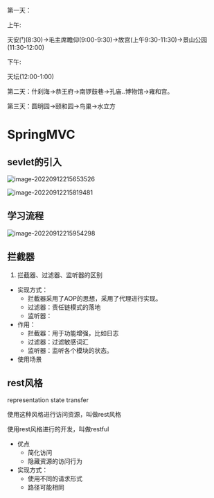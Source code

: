 第一天：

上午:

天安门(8:30)->毛主席瞻仰(9:00-9:30)->故宫(上午9:30-11:30)->景山公园(11:30-12:00)



下午:

天坛(12:00-1:00)



第二天：什刹海->恭王府->南锣鼓巷->孔庙..博物馆->雍和宫。



第三天：圆明园->颐和园->鸟巢->水立方





# SpringMVC



## sevlet的引入



![image-20220912215653526](D:\blgs\source\imgs\image-20220912215653526.png)

![image-20220912215819481](D:\blgs\source\imgs\image-20220912215819481.png)





## 学习流程

![image-20220912215954298](D:\blgs\source\imgs\image-20220912215954298.png)





## 拦截器



1. 拦截器、过滤器、监听器的区别



- 实现方式：
  - 拦截器采用了AOP的思想，采用了代理进行实现。
  - 过滤器：责任链模式的落地
  - 监听器：
- 作用：
  - 拦截器：用于功能增强，比如日志
  - 过滤器：过滤敏感词汇
  - 监听器：监听各个模块的状态。
- 使用场景





## rest风格



representation state transfer

使用这种风格进行访问资源，叫做rest风格

使用rest风格进行的开发，叫做restful



- 优点
  - 简化访问
  - 隐藏资源的访问行为
- 实现方式：
  - 使用不同的请求形式
  - 路径可能相同

